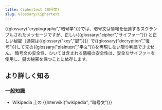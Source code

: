 ```yaml
---
title: Ciphertext (暗号文)
slug: Glossary/Ciphertext
---
```

{{glossary("cryptography","暗号学")}}では、暗号文は情報を伝達するスクランブルされたメッセージですが、正しい{{glossary("cipher","サイファー")}} と正しい秘密（通常は{{glossary("key","鍵")}}）で{{glossary("decryption","復号")}}して元の{{glossary("plaintext","平文")}}を再現しない限り判読できません。 暗号文の安全性、ひいては含まれる情報の安全性は、安全なサイファーを使用し、鍵の秘密を保つことに依存します。

## より詳しく知る

### 一般知識

- Wikipedia 上の {{Interwiki("wikipedia", "暗号文")}}
